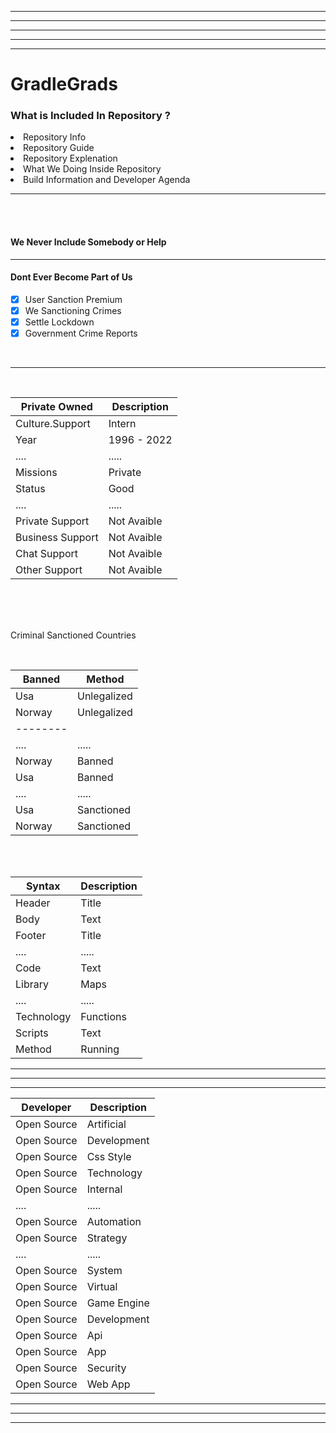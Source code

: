 ----------------
----------------
----------------
----------------
----------------

<h1> GradleGrads </h1>
<h3> What is Included In Repository ? </h3>

<li> Repository Info </li>
<li> Repository Guide </li>
<li> Repository Explenation </li>
<li> What We Doing Inside Repository </li>
<li> Build Information and Developer Agenda </li>

<hr>
<br>


<br>

<h4> We Never Include Somebody or Help </h4>

-------

<h4>  Dont Ever Become Part of Us </h4>

- [x] User Sanction Premium
- [x] We Sanctioning Crimes 
- [x] Settle Lockdown 
- [x] Government Crime Reports

<br>
<hr>
<br>


| Private Owned    | Description |
| ---------------- | ----------- |
| Culture.Support  | Intern      |
| Year             | 1996 - 2022 |
| ....             | .....       |
| Missions         | Private     |
| Status           | Good        |
| ....             | .....       |
| Private Support  | Not Avaible |
| Business Support | Not Avaible |
| Chat Support     | Not Avaible |
| Other Support    | Not Avaible |

<br>
<br>


<br>
<p> Criminal Sanctioned Countries </p>
<br>


| Banned           | Method      |
| ---------------- | ----------- |
| Usa              | Unlegalized |
| Norway           | Unlegalized |
| --------         |             | 
| ....             | .....       |
| Norway           | Banned      |
| Usa              | Banned      |
| ....             | .....       |
| Usa              | Sanctioned  |
| Norway           | Sanctioned  |



<br>
<br>

| Syntax      | Description |
| ----------- | ----------- |
| Header      | Title       |
| Body        | Text        |
| Footer      | Title       |
| ....        | .....       |
| Code        | Text        |
| Library     | Maps        |
| ....        | .....       |
| Technology  | Functions   |
| Scripts     | Text        |
| Method      | Running     |


-------------------------------
-------------------------------
-------------------------------


| Developer   | Description |
| ----------- | ----------- |
| Open Source | Artificial  |
| Open Source | Development |
| Open Source | Css Style   |
| Open Source | Technology  |
| Open Source | Internal    |
| ....        | .....       |
| Open Source | Automation  |
| Open Source | Strategy    |
| ....        | .....       |
| Open Source | System      |
| Open Source | Virtual     |
| Open Source | Game Engine |
| Open Source | Development |
| Open Source | Api         |
| Open Source | App         |
| Open Source | Security    |
| Open Source | Web App     |

----------------

<hr>





------------------

